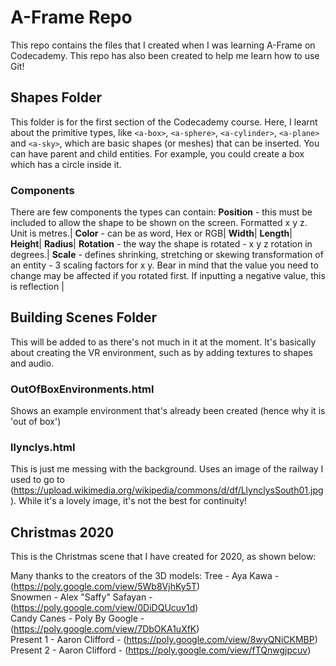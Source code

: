 # A-Frame Repo
This repo contains the files that I created when I was learning A-Frame on Codecademy. This repo has also been created to help me learn how to use Git!

## Shapes Folder
This folder is for the first section of the Codecademy course. Here, I learnt about the primitive types, like `<a-box>`, `<a-sphere>`, `<a-cylinder>`, `<a-plane>` and `<a-sky>`, which are basic shapes (or meshes) that can be inserted.
You can have parent and child entities. For example, you could create a box which has a circle inside it.

### Components
There are few components the types can contain:
**Position** - this must be included to allow the shape to be shown on the screen. Formatted x y z. Unit is metres.|
**Color** - can be as word, Hex or RGB|
**Width**|
**Length**|
**Height**|
**Radius**|
**Rotation** - the way the shape is rotated - x y z rotation in degrees.|
**Scale** - defines shrinking, stretching or skewing transformation of an entity - 3 scaling factors for x y. Bear in mind that the value you need to change may be affected if you rotated first. If inputting a negative value, this is reflection |

## Building Scenes Folder
This will be added to as there's not much in it at the moment. It's basically about creating the VR environment, such as by adding textures to shapes and audio.

### OutOfBoxEnvironments.html
Shows an example environment that's already been created (hence why it is 'out of box')

### llynclys.html
This is just me messing with the background. Uses an image of the railway I used to go to (https://upload.wikimedia.org/wikipedia/commons/d/df/LlynclysSouth01.jpg). While it's a lovely image, it's not the best for continuity!

## Christmas 2020
This is the Christmas scene that I have created for 2020, as shown below:

Many thanks to the creators of the 3D models:
Tree - Aya Kawa - (https://poly.google.com/view/5Wb8VjhKy5T)  
Snowmen - Alex "Saffy" Safayan - (https://poly.google.com/view/0DiDQUcuv1d)  
Candy Canes - Poly By Google - (https://poly.google.com/view/7DbOKA1uXfK)  
Present 1 - Aaron Clifford - (https://poly.google.com/view/8wyQNiCKMBP)  
Present 2 - Aaron Clifford - (https://poly.google.com/view/fTQnwgjpcuv)  
